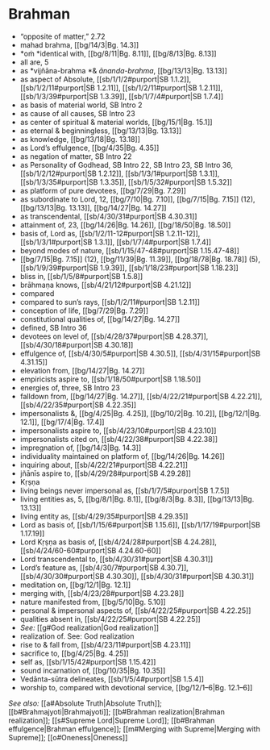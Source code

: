 # Brahman

* “opposite of matter,” 2.72
* mahad brahma, [[bg/14/3|Bg. 14.3]]
* *oṁ *identical with, [[bg/8/11|Bg. 8.11]], [[bg/8/13|Bg. 8.13]]
* all are, 5 
* as *vijñāna-brahma *& *ānanda-brahma*, [[bg/13/13|Bg. 13.13]]
* as aspect of Absolute, [[sb/1/1/2#purport|SB 1.1.2]], [[sb/1/2/11#purport|SB 1.2.11]], [[sb/1/2/11#purport|SB 1.2.11]], [[sb/1/3/39#purport|SB 1.3.39]], [[sb/1/7/4#purport|SB 1.7.4]]
* as basis of material world, SB Intro 2
* as cause of all causes, SB Intro 23
* as center of spiritual & material worlds, [[bg/15/1|Bg. 15.1]]
* as eternal & beginningless, [[bg/13/13|Bg. 13.13]]
* as knowledge, [[bg/13/18|Bg. 13.18]]
* as Lord’s effulgence, [[bg/4/35|Bg. 4.35]]
* as negation of matter, SB Intro 22
* as Personality of Godhead, SB Intro 22, SB Intro 23, SB Intro 36, [[sb/1/2/12#purport|SB 1.2.12]], [[sb/1/3/1#purport|SB 1.3.1]], [[sb/1/3/35#purport|SB 1.3.35]], [[sb/1/5/32#purport|SB 1.5.32]]
* as platform of pure devotees, [[bg/7/29|Bg. 7.29]]
* as subordinate to Lord, 12, [[bg/7/10|Bg. 7.10]], [[bg/7/15|Bg. 7.15]] (12), [[bg/13/13|Bg. 13.13]], [[bg/14/27|Bg. 14.27]]
* as transcendental, [[sb/4/30/31#purport|SB 4.30.31]]
* attainment of, 23, [[bg/14/26|Bg. 14.26]], [[bg/18/50|Bg. 18.50]]
* basis of, Lord as, [[sb/1/2/11-12#purport|SB 1.2.11-12]], [[sb/1/3/1#purport|SB 1.3.1]], [[sb/1/7/4#purport|SB 1.7.4]]
* beyond modes of nature, [[sb/1/15/47-48#purport|SB 1.15.47-48]]
*  [[bg/7/15|Bg. 7.15]] (12), [[bg/11/39|Bg. 11.39]], [[bg/18/78|Bg. 18.78]] (5), [[sb/1/9/39#purport|SB 1.9.39]], [[sb/1/18/23#purport|SB 1.18.23]]
* bliss in, [[sb/1/5/8#purport|SB 1.5.8]]
* brāhmaṇa knows, [[sb/4/21/12#purport|SB 4.21.12]]
* compared 
* compared to sun’s rays, [[sb/1/2/11#purport|SB 1.2.11]]
* conception of life, [[bg/7/29|Bg. 7.29]]
* constitutional qualities of, [[bg/14/27|Bg. 14.27]]
* defined, SB Intro 36
* devotees on level of, [[sb/4/28/37#purport|SB 4.28.37]], [[sb/4/30/18#purport|SB 4.30.18]]
* effulgence of, [[sb/4/30/5#purport|SB 4.30.5]], [[sb/4/31/15#purport|SB 4.31.15]]
* elevation from, [[bg/14/27|Bg. 14.27]]
* empiricists aspire to, [[sb/1/18/50#purport|SB 1.18.50]]
* energies of, three, SB Intro 23
* falldown from, [[bg/14/27|Bg. 14.27]], [[sb/4/22/21#purport|SB 4.22.21]], [[sb/4/22/35#purport|SB 4.22.35]]
* impersonalists &, [[bg/4/25|Bg. 4.25]], [[bg/10/2|Bg. 10.2]], [[bg/12/1|Bg. 12.1]], [[bg/17/4|Bg. 17.4]]
* impersonalists aspire to, [[sb/4/23/10#purport|SB 4.23.10]]
* impersonalists cited on, [[sb/4/22/38#purport|SB 4.22.38]]
* impregnation of, [[bg/14/3|Bg. 14.3]]
* individuality maintained on platform of, [[bg/14/26|Bg. 14.26]]
* inquiring about, [[sb/4/22/21#purport|SB 4.22.21]]
* jñānīs aspire to, [[sb/4/29/28#purport|SB 4.29.28]]
* Kṛṣṇa 
* living beings never impersonal as, [[sb/1/7/5#purport|SB 1.7.5]]
* living entities as, 5, [[bg/8/1|Bg. 8.1]], [[bg/8/3|Bg. 8.3]], [[bg/13/13|Bg. 13.13]]
* living entity as, [[sb/4/29/35#purport|SB 4.29.35]]
* Lord as basis of, [[sb/1/15/6#purport|SB 1.15.6]], [[sb/1/17/19#purport|SB 1.17.19]]
* Lord Kṛṣṇa as basis of, [[sb/4/24/28#purport|SB 4.24.28]], [[sb/4/24/60-60#purport|SB 4.24.60-60]]
* Lord transcendental to, [[sb/4/30/31#purport|SB 4.30.31]]
* Lord’s feature as, [[sb/4/30/7#purport|SB 4.30.7]], [[sb/4/30/30#purport|SB 4.30.30]], [[sb/4/30/31#purport|SB 4.30.31]]
* meditation on, [[bg/12/1|Bg. 12.1]]
* merging with, [[sb/4/23/28#purport|SB 4.23.28]]
* nature manifested from, [[bg/5/10|Bg. 5.10]]
* personal & impersonal aspects of, [[sb/4/22/25#purport|SB 4.22.25]]
* qualities absent in, [[sb/4/22/25#purport|SB 4.22.25]]
* *See:* [[g#God realization|God realization]] 
* realization of. See: God realization 
* rise to & fall from, [[sb/4/23/11#purport|SB 4.23.11]]
* sacrifice to, [[bg/4/25|Bg. 4.25]]
* self as, [[sb/1/15/42#purport|SB 1.15.42]]
* sound incarnation of, [[bg/10/35|Bg. 10.35]]
* Vedānta-sūtra delineates, [[sb/1/5/4#purport|SB 1.5.4]]
* worship to, compared with devotional service, [[bg/12/1–6|Bg. 12.1–6]]

*See also:* [[a#Absolute Truth|Absolute Truth]]; [[b#Brahmajyoti|Brahmajyoti]]; [[b#Brahman realization|Brahman realization]]; [[s#Supreme Lord|Supreme Lord]]; [[b#Brahman effulgence|Brahman effulgence]]; [[m#Merging with Supreme|Merging with Supreme]]; [[o#Oneness|Oneness]]
